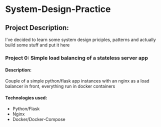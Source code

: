 # System-Design-Practice

## Project Description:
I've decided to learn some system design priciples, patterns and actually build some stuff and put it here


### Project 0: Simple load balancing of a stateless server app
#### Description:
Couple of a simple python/flask app instances with an nginx as a load balancer in front, everything run in docker containers
#### Technologies used:
* Python/Flask
* Nginx
* Docker/Docker-Compose
